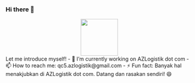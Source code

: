 ### Hi there 👋

<div id="header" align="center">
  <img src="https://media.giphy.com/media/M9gbBd9nbDrOTu1Mqx/giphy.gif" width="100"/>
</div>
Let me introduce myself!
- 🔭 I’m currently working on AZLogistik dot com
- 📫 How to reach me: qc5.azlogistik@gmail.com
- ⚡ Fun fact: Banyak hal menakjubkan di AZLogistik dot com. Datang dan rasakan sendiri! 😄


<img src="https://komarev.com/ghpvc/?username=qc5-azlogistik&style=flat-square&color=blue" alt=""/>
